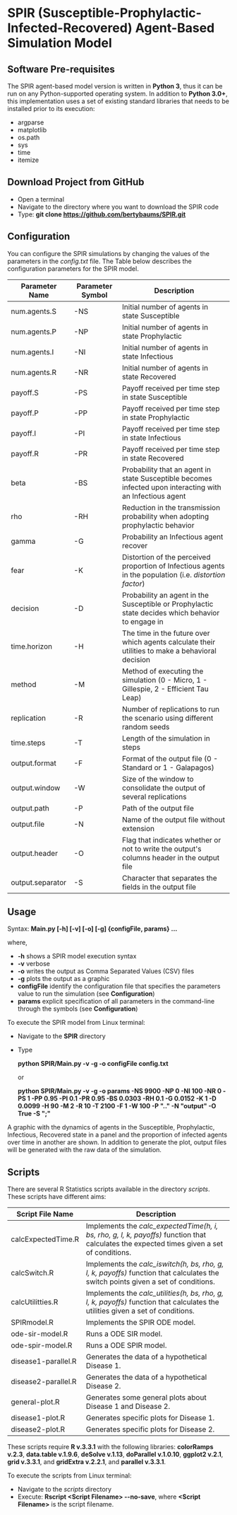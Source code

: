 # SPIR (Susceptible-Prophylactic-Infected-Recovered) Agent-Based Simulation Model

## Software Pre-requisites
The SPIR agent-based model version is written in **Python 3**, thus it can be run on any Python-supported operating system. In addition to **Python 3.0+**, this implementation uses a set of existing standard libraries that needs to be installed prior to its execution:
+ argparse
+ matplotlib
+ os.path
+ sys
+ time
+ itemize

## Download Project from GitHub
* Open a terminal
* Navigate to the directory where you want to download the SPIR code
* Type: **git clone https://github.com/bertybaums/SPIR.git**

## Configuration
You can configure the SPIR simulations by changing the values of the parameters in the _config.txt_ file. The Table below describes the configuration parameters for the SPIR model.

| Parameter Name   | Parameter Symbol | Description |
|------------------|------------------|-------------|
| num.agents.S     | -NS              | Initial number of agents in state Susceptible |
| num.agents.P     | -NP              | Initial number of agents in state Prophylactic |
| num.agents.I     | -NI              | Initial number of agents in state Infectious |
| num.agents.R     | -NR              | Initial number of agents in state Recovered |
| payoff.S         | -PS              | Payoff received per time step in state Susceptible |
| payoff.P         | -PP              | Payoff received per time step in state Prophylactic |
| payoff.I         | -PI              | Payoff received per time step in state Infectious |
| payoff.R         | -PR              | Payoff received per time step in state Recovered |
| beta             | -BS              | Probability that an agent in state Susceptible becomes infected upon interacting with an Infectious agent |
| rho              | -RH              | Reduction in the transmission probability when adopting prophylactic behavior |
| gamma            | -G               | Probability an Infectious agent recover |
| fear             | -K               | Distortion of the perceived proportion of Infectious agents in the population (i.e. _distortion factor_) |
| decision         | -D               | Probability an agent in the Susceptible or Prophylactic state decides which behavior to engage in |
| time.horizon     | -H               | The time in the future over which agents calculate their utilities to make a behavioral decision |
| method           | -M               | Method of executing the simulation (0 - Micro, 1 - Gillespie, 2 - Efficient Tau Leap) |
| replication      | -R               | Number of replications to run the scenario using different random seeds |
| time.steps       | -T               | Length of the simulation in steps |
| output.format    | -F               | Format of the output file (0 - Standard or 1 - Galapagos) |
| output.window    | -W               | Size of the window to consolidate the output of several replications |
| output.path      | -P               | Path of the output file |
| output.file      | -N               | Name of the output file without extension |
| output.header    | -O               | Flag that indicates whether or not to write the output's columns header in the output file |
| output.separator | -S               | Character that separates the fields in the output file |

## Usage
Syntax: **Main.py [-h] [-v] [-o] [-g] \{configFile, params\} ...**

where,
+ **-h**			    shows a SPIR model execution syntax
+ **-v**			    verbose
+ **-o**			    writes the output as Comma Separated Values (CSV) files
+ **-g**			    plots the output as a graphic
+ **configFile**	    identify the configuration file that specifies the parameters value to run the simulation (see **Configuration**)
+ **params**		  explicit specification of all parameters in the command-line through the symbols (see **Configuration**)

To execute the SPIR model from Linux terminal:
* Navigate to the **SPIR** directory
* Type
		
    **python SPIR/Main.py -v -g -o configFile config.txt**
		
    or
		
    **python SPIR/Main.py -v -g -o params -NS 9900 -NP 0 -NI 100 -NR 0 -PS 1 -PP 0.95 -PI 0.1 -PR 0.95 -BS 0.0303 -RH 0.1 -G 0.0152 -K 1 -D 0.0099 -H 90 -M 2 -R 10 -T 2100 -F 1 -W 100 -P ".." -N "output" -O True -S ";"**

A graphic with the dynamics of agents in the Susceptible, Prophylactic, Infectious, Recovered state in a panel and the proportion of infected agents over time in another are shown. In addition to generate the plot, output files will be generated with the raw data of the simulation.

## Scripts
There are several R Statistics scripts available in the directory _scripts_. These scripts have different aims:

| Script File Name              | Description |
|-------------------------------|-------------|
| calcExpectedTime.R            | Implements the _calc\_expectedTime(h, i, bs, rho, g, l, k, payoffs)_ function that calculates the expected times given a set of conditions. |
| calcSwitch.R                  | Implements the _calc\_iswitch(h, bs, rho, g, l, k, payoffs)_ function that calculates the switch points given a set of conditions. |
| calcUtilitties.R              | Implements the _calc\_utilities(h, bs, rho, g, l, k, payoffs)_ function that calculates the utilities given a set of conditions. |
| SPIRmodel.R                   | Implements the SPIR ODE model. |
| ode-sir-model.R               | Runs a ODE SIR model. |
| ode-spir-model.R              | Runs a ODE SPIR model. |
| disease1-parallel.R           | Generates the data of a hypothetical Disease 1. |
| disease2-parallel.R           | Generates the data of a hypothetical Disease 2. |
| general-plot.R                | Generates some general plots about Disease 1 and Disease 2. |
| disease1-plot.R               | Generates specific plots for Disease 1. |
| disease2-plot.R               | Generates specific plots for Disease 2. |

These scripts require **R v.3.3.1** with the following libraries: **colorRamps v.2.3**, **data.table v.1.9.6**, **deSolve 
v.1.13**, **doParallel v.1.0.10**, **ggplot2 v.2.1**, **grid v.3.3.1**, and **gridExtra v.2.2.1**, and **parallel v.3.3.1**.

To execute the scripts from Linux terminal:
*  Navigate to the _scripts_ directory
* Execute: **Rscript \<Script Filename\> --no-save**, where **\<Script Filename\>** is the script filename.
